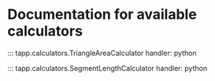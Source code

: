# Documentation for available calculators


::: tapp.calculators.TriangleAreaCalculator
    handler: python


::: tapp.calculators.SegmentLengthCalculator
    handler: python